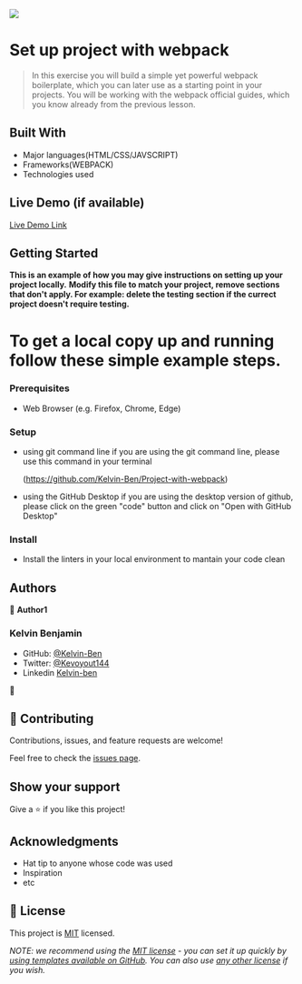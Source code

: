 ![](https://img.shields.io/badge/Microverse-blueviolet)

# Set up project with webpack

> In this exercise you will build a simple yet powerful webpack boilerplate, which you can later use as a starting point in your projects. You will be working with the webpack official guides, which you know already from the previous lesson.


## Built With

- Major languages(HTML/CSS/JAVSCRIPT)
- Frameworks(WEBPACK)
- Technologies used

## Live Demo (if available)

[Live Demo Link](https://livedemo.com)


## Getting Started

**This is an example of how you may give instructions on setting up your project locally.**
**Modify this file to match your project, remove sections that don't apply. For example: delete the testing section if the currect project doesn't require testing.**


# To get a local copy up and running follow these simple example steps.

### Prerequisites
- Web Browser (e.g. Firefox, Chrome, Edge)
### Setup
- using git command line
  if you are using the git command line, please use this command in your terminal
  
    (https://github.com/Kelvin-Ben/Project-with-webpack)
    
- using the GitHub Desktop
    if you are using the desktop version of github, please  click on the green "code" button and click on "Open with GitHub Desktop" 
    
### Install
- Install the linters in your local environment to mantain your code clean 

## Authors

👤 **Author1**

### Kelvin Benjamin

- GitHub: [@Kelvin-Ben](https://github.com/Kelvin-Ben)
- Twitter: [@Kevoyout144](https://twitter.com/kevoyout144)
- Linkedin [Kelvin-ben](https://www.linkedin.com/in/kelvin-ben-323043173/)

👤
## 🤝 Contributing

Contributions, issues, and feature requests are welcome!

Feel free to check the [issues page](../../issues/).

## Show your support

Give a ⭐️ if you like this project!

## Acknowledgments

- Hat tip to anyone whose code was used
- Inspiration
- etc

## 📝 License

This project is [MIT](./LICENSE) licensed.

_NOTE: we recommend using the [MIT license](https://choosealicense.com/licenses/mit/) - you can set it up quickly by [using templates available on GitHub](https://docs.github.com/en/communities/setting-up-your-project-for-healthy-contributions/adding-a-license-to-a-repository). You can also use [any other license](https://choosealicense.com/licenses/) if you wish._
